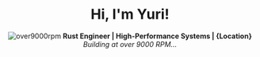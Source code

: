 <div align="center">

# Hi, I'm Yuri!

![over9000rpm](https://img.shields.io/badge/over9000rpm-000000?style=flat&logo=github&logoColor=white)
**Rust Engineer | High-Performance Systems | {Location}**  
*Building at over 9000 RPM...*

</div>
